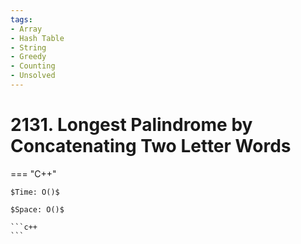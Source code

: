 ```yaml
---
tags:
- Array
- Hash Table
- String
- Greedy
- Counting
- Unsolved
---
```



# 2131. Longest Palindrome by Concatenating Two Letter Words

=== "C++"

    $Time: O()$

    $Space: O()$

    ```c++
    ```